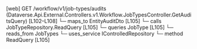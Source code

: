 [web] GET /workflow/v1/job-types/audits  (Dataverse.Api.External.Controllers.v1.Workflow.JobTypesController.GetAuditsQuery)  [L102–L108]
  └─ maps_to EntityAuditDto [L105]
  └─ calls JobTypeRepository.ReadQuery [L105]
  └─ queries JobType [L105]
    └─ reads_from JobTypes
  └─ uses_service IControlledRepository<JobType>
    └─ method ReadQuery [L105]


